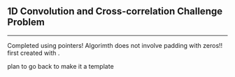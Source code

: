 ## 1D Convolution and Cross-correlation Challenge Problem
--------------------------------------------------------------------
Completed using pointers!
Algorimth does not involve padding with zeros!!
first created with <int>. 
  
plan to go back to make it a template<typename T>
